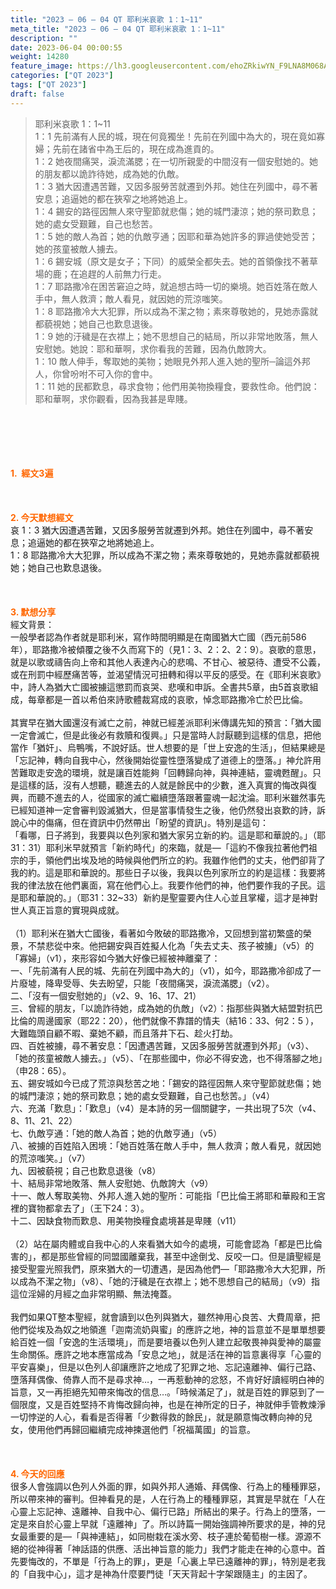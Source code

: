 ```yaml
---
title: "2023 – 06 – 04 QT 耶利米哀歌 1：1~11"
meta_title: "2023 – 06 – 04 QT 耶利米哀歌 1：1~11"
description: ""
date: 2023-06-04 00:00:55
weight: 14280
feature_image: https://lh3.googleusercontent.com/ehoZRkiwYN_F9LNA8M068AYxt73EavCZno-PD1cJRuf5BbSkQVUWr3gNEbt5kSs28Pb_Elg17kSrtf9ybWvojWoMV6I4tPM3vGRGDq6GkKkPdL2Gut4QAIw4-uykKUAtNiKgQKntvsU=w800
categories: ["QT 2023"]
tags: ["QT 2023"]
draft: false
---
```


<blockquote>耶利米哀歌 1：1~11<br />
1：1 先前滿有人民的城，現在何竟獨坐！先前在列國中為大的，現在竟如寡婦；先前在諸省中為王后的，現在成為進貢的。<br />
1：2 她夜間痛哭，淚流滿腮；在一切所親愛的中間沒有一個安慰她的。她的朋友都以詭詐待她，成為她的仇敵。<br />
1：3 猶大因遭遇苦難，又因多服勞苦就遷到外邦。她住在列國中，尋不著安息；追逼她的都在狹窄之地將她追上。<br />
1：4 錫安的路徑因無人來守聖節就悲傷；她的城門淒涼；她的祭司歎息；她的處女受艱難，自己也愁苦。<br />
1：5 她的敵人為首；她的仇敵亨通；因耶和華為她許多的罪過使她受苦；她的孩童被敵人擄去。<br />
1：6 錫安城（原文是女子；下同）的威榮全都失去。她的首領像找不著草場的鹿；在追趕的人前無力行走。<br />
1：7 耶路撒冷在困苦窘迫之時，就追想古時一切的樂境。她百姓落在敵人手中，無人救濟；敵人看見，就因她的荒涼嗤笑。<br />
1：8 耶路撒冷大大犯罪，所以成為不潔之物；素來尊敬她的，見她赤露就都藐視她；她自己也歎息退後。<br />
1：9 她的汙穢是在衣襟上；她不思想自己的結局，所以非常地敗落，無人安慰她。她說：耶和華啊，求你看我的苦難，因為仇敵誇大。<br />
1：10 敵人伸手，奪取她的美物；她眼見外邦人進入她的聖所─論這外邦人，你曾吩咐不可入你的會中。<br />
1：11 她的民都歎息，尋求食物；他們用美物換糧食，要救性命。他們說：耶和華啊，求你觀看，因為我甚是卑賤。</blockquote><br />
&nbsp;<br />
<br />
&nbsp;<br />
<br />
<span style="color: #ff6600;"><strong>1.  經文3遍</strong></span><br />
<br />
&nbsp;<br />
<br />
<span style="color: #ff6600;"><strong>2. 今天默想經文<br />
</strong></span>哀 1：3 猶大因遭遇苦難，又因多服勞苦就遷到外邦。她住在列國中，尋不著安息；追逼她的都在狹窄之地將她追上。<br />
1：8 耶路撒冷大大犯罪，所以成為不潔之物；素來尊敬她的，見她赤露就都藐視她；她自己也歎息退後。<br />
<br />
&nbsp;<br />
<br />
<strong><span style="color: #ff6600;">3. 默想分享<br />
</span></strong>經文背景：<br />
一般學者認為作者就是耶利米，寫作時間明顯是在南國猶大亡國（西元前586年），耶路撒冷被傾覆之後不久而寫下的（見1：3、2：2、2：9）。哀歌的意思，就是以歌或禱告向上帝和其他人表達內心的悲鳴、不甘心、被惡待、遭受不公義，或在刑罰中經歷痛苦等，並渴望情況可扭轉和得以平反的感受。在《耶利米哀歌》中，詩人為猶大亡國被擄這懲罰而哀哭、悲嘆和申訴。全書共5章，由5首哀歌組成，每章都是一首以希伯來詩歌體裁寫成的哀歌，悼念耶路撒冷亡於巴比倫。<br />
<br />
其實早在猶大國還沒有滅亡之前，神就已經差派耶利米傳講先知的預言：「猶大國一定會滅亡，但是此後必有救贖和復興。」只是當時人討厭聽到這樣的信息，把他當作「猶奸」、烏鴨嘴，不說好話。世人想要的是「世上安逸的生活」，但結果總是「忘記神，轉向自我中心，然後開始從靈性墮落變成了道德上的墮落。」神允許用苦難取走安逸的環境，就是讓百姓能夠「回轉歸向神，與神連結，靈魂甦醒」。只是這樣的話，沒有人想聽，聽進去的人就是餘民中的少數，進入真實的悔改與復興，而聽不進去的人，從國家的滅亡繼續墮落跟著靈魂一起沈淪。耶利米雖然事先已經知道神一定會審判毀滅猶大，但是當事情發生之後，他仍然發出哀歎的詩，訴說心中的傷痛，但在資訊中仍然帶出「盼望的資訊」。特別是這句：<br />
「看哪，日子將到，我要與以色列家和猶大家另立新的約。這是耶和華說的。」（耶31：31）耶利米早就預言「新約時代」的來臨，就是—「這約不像我拉著他們祖宗的手，領他們出埃及地的時候與他們所立的約。我雖作他們的丈夫，他們卻背了我的約。這是耶和華說的。那些日子以後，我與以色列家所立的約是這樣：我要將我的律法放在他們裏面，寫在他們心上。我要作他們的神，他們要作我的子民。這是耶和華說的。」（耶31：32~33）新約是聖靈要內住人心並且掌權，這才是神對世人真正旨意的實現與成就。<br />
<br />
（1）耶利米在猶大亡國後，看著如今敗破的耶路撒冷，又回想到當初繁盛的榮景，不禁悲從中來。他把錫安與百姓擬人化為「失去丈夫、孩子被擄」（v5）的「寡婦」（v1），來形容如今猶大好像已經被神離棄了：<br />
一、「先前滿有人民的城、先前在列國中為大的」（v1），如今，耶路撒冷卻成了一片廢墟，降卑受辱、失去盼望，只能「夜間痛哭，淚流滿腮」（v2）。<br />
二、「沒有一個安慰她的」（v2、9、16、17、21）<br />
三、曾經的朋友，「以詭詐待她，成為她的仇敵」（v2）：指那些與猶大結盟對抗巴比倫的周邊國家（耶22：20），他們就像不靠譜的情夫（結16：33、何2：5 ），大難臨頭自顧不暇、棄她不顧，而且落井下石、趁火打劫。<br />
四、百姓被擄，尋不著安息：「因遭遇苦難，又因多服勞苦就遷到外邦」（v3）、「她的孩童被敵人擄去。」（v5）、「在那些國中，你必不得安逸，也不得落腳之地」（申28：65）。<br />
五、錫安城如今已成了荒涼與愁苦之地：「錫安的路徑因無人來守聖節就悲傷；她的城門淒涼；她的祭司歎息；她的處女受艱難，自己也愁苦。」（v4）<br />
六、充滿「歎息」：「歎息」（v4）是本詩的另一個關鍵字，一共出現了5次（v4、8、11、21、22）<br />
七、仇敵亨通：「她的敵人為首；她的仇敵亨通」（v5）<br />
八、被擄的百姓陷入困境：「她百姓落在敵人手中，無人救濟；敵人看見，就因她的荒涼嗤笑。」（v7）<br />
九、因被藐視；自己也歎息退後（v8）<br />
十、結局非常地敗落、無人安慰她、仇敵誇大（v9）<br />
十一、敵人奪取美物、外邦人進入她的聖所：可能指「巴比倫王將耶和華殿和王宮裡的寶物都拿去了」（王下24：3）。<br />
十二、因缺食物而歎息、用美物換糧食處境甚是卑賤（v11）<br />
<br />
（2）站在屬肉體或自我中心的人來看猶大如今的處境，可能會認為「都是巴比倫害的」，都是那些曾經的同盟國離棄我，甚至中途倒戈、反咬一口。但是讀聖經是接受聖靈光照我們，原來猶大的一切遭遇，是因為他們—「耶路撒冷大大犯罪，所以成為不潔之物」（v8）、「她的汙穢是在衣襟上；她不思想自己的結局」（v9）指這位淫婦的月經之血非常明顯、無法掩蓋。<br />
<br />
我們如果QT整本聖經，就會讀到以色列與猶大，雖然神用心良苦、大費周章，把他們從埃及為奴之地領進「迦南流奶與蜜」的應許之地，神的旨意並不是單單想要給百姓一個「安逸的生活環境」，而是要培養以色列人建立起敬畏神與愛神的屬靈生命關係。應許之地本應當成為「安息之地」，就是活在神的旨意裏得享「心靈的平安喜樂」，但是以色列人卻讓應許之地成了犯罪之地、忘記遠離神、偏行己路、墮落拜偶像、倚靠人而不是尋求神…，一再惹動神的忿怒，不肯好好讀經明白神的旨意，又一再拒絕先知帶來悔改的信息…。「時候滿足了」，就是百姓的罪惡到了一個限度，又是百姓堅持不肯悔改歸向神，也是在神所定的日子，神就伸手管教煉淨一切悖逆的人心，看看是否得著「少數得救的餘民」，就是願意悔改轉向神的兒女，使用他們再歸回繼續完成神揀選他們「祝福萬國」的旨意。<br />
<br />
&nbsp;<br />
<br />
<strong style="font-size: inherit;"><span style="color: #ff6600;">4. 今天的回應<br />
</span></strong>很多人會強調以色列人外面的罪，如與外邦人通婚、拜偶像、行為上的種種罪惡，所以帶來神的審判。但神看見的是，人在行為上的種種罪惡，其實是早就在「人在心靈上忘記神、遠離神、自我中心、偏行已路」所結出的果子。行為上的墮落，一定是來自於心靈上早就「遠離神」了。所以詩篇一開始強調神所要求的是，神的兒女最重要的是—「與神連結」，如同樹栽在溪水旁、枝子連於葡萄樹一樣。源源不絕的從神得著「神話語的供應、活出神旨意的能力」我們才能走在神的心意中。首先要悔改的，不單是「行為上的罪」，更是「心裏上早已遠離神的罪」，特別是老我的「自我中心」，這才是神為什麼要門徒「天天背起十字架跟隨主」的主因了。<br />
<br />
<audio style="display: none;" controls="controls"></audio><br />
<br />
<audio style="display: none;" controls="controls"></audio><br />
<br />
<audio style="display: none;" controls="controls"></audio><br />
<br />
<audio style="display: none;" controls="controls"></audio><br />
<br />
<audio style="display: none;" controls="controls"></audio>
        